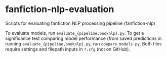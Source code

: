 # fanfiction-nlp-evaluation
Scripts for evaluating fanfiction NLP processing pipeline (fanfiction-nlp)

To evaluate models, run `evaluate_{pipeline,booknlp}.py`.
To get a significance test comparing model performance (from saved predictions in running `evaluate_{pipeline,booknlp}.py`, run `compare_models.py`.
Both files require settings and filepath inputs in `*.cfg` (not on GitHub).
